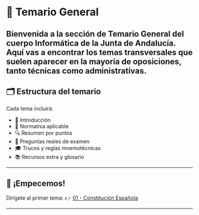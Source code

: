 # 📘 Temario General

Bienvenida a la sección de **Temario General** del cuerpo Informática de la Junta de Andalucía. Aquí vas a encontrar los temas transversales que suelen aparecer en la mayoría de oposiciones, tanto técnicas como administrativas.
---

## 🗂️ Estructura del temario

Cada tema incluirá:

- 📌 Introducción  
- 🧾 Normativa aplicable  
- 🔍 Resumen por puntos  
- 🧪 Preguntas reales de examen  
- 🎓 Trucos y reglas mnemotécnicas  
- 📚 Recursos extra y glosario

---

## 🚀 ¡Empecemos!

Dirígete al primer tema: 👉 [01 - Constitución Española](01_constitucion_espanola.md)

---